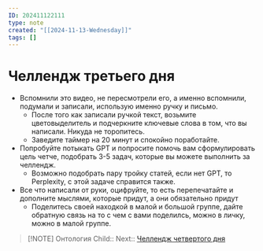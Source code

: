 ```yaml
---
ID: 202411122111
type: note
created: "[[2024-11-13-Wednesday]]"
tags: []
---
```

#  Челлендж третьего дня

- Вспомнили это видео, не пересмотрели его, а именно вспомнили, подумали и записали, использую именно ручку и письмо.
	- ﻿﻿После того как записали ручкой текст, возьмите цветовыделитель и подчеркните ключевые слова в том, что вы написали. Никуда не торопитесь.
	- ﻿﻿Заведите таймер на 20 минут и спокойно поработайте.
- ﻿﻿Попробуйте потыкать GPT и попросите помочь вам сформулировать цель четче, подобрать 3-5 задач, которые вы можете выполнить за челлендж.
	- ﻿﻿Возможно подобрать пару тройку статей, если нет GPT, то Perplexity, с этой задаче справится также.
- ﻿﻿Все что написали от руки, оцифруйте, то есть перепечатайте и дополните мыслями, которые придут, а они обязательно придут
	- Поделитесь своей находкой в малой и большой группе, дайте обратную связь на то с чем с вами поделилсь, можно в личку, можно в малой группе.


> [!NOTE] Онтология
> Child:: 
> Next:: [Челлендж четвертого дня](Челлендж%20четвертого%20дня.md)
